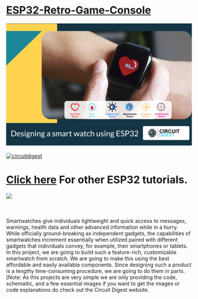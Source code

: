 # [ESP32-Retro-Game-Console](https://circuitdigest.com/microcontroller-projects/)
<img src="https://github.com/Circuit-Digest/ESP32-SmartWatch/blob/f03880cf410a6d26f3aee6174c1bc18d331a2654/Title.png" width="" alt="alt_text" title="image_tooltip">
<br>

<br>
<a href="https://circuitdigest.com/tags/ESP32"><img src="https://img.shields.io/static/v1?label=&labelColor=505050&message=ESP32 Tutorials Circuit Digest&color=%230076D6&style=social&logo=google-chrome&logoColor=%230076D6" alt="circuitdigest"/></a>
<br>

[<h1>Click here](https://circuitdigest.com/tags/ESP32) For other ESP32 tutorials.</h1>
<img src="https://github.com/Circuit-Digest/ESP32-SmartWatch/blob/ee5599a09004861a75ee062462898b256c045423/Watch%20faces.gif" width="" height="" />

<br>
<br>
Smartwatches give individuals lightweight and quick access to messages, warnings, health data and other advanced information while in a hurry. While officially ground-breaking as independent gadgets, the capabilities of smartwatches increment essentially when utilized paired with different gadgets that individuals convey, for example, their smartphones or tablets. In this project, we are going to build such a feature-rich, customizable smartwatch from scratch. We are going to make this using the best affordable and easily available components. Since designing such a product is a lengthy time-consuming procedure, we are going to do them in parts.  

<br>
[Note: As this projects are very simple we are only providing the code, schemaitic, and a few essential images if you want to get the images or code explanations do check out the Circuit Digest website.
<br>
<br>
